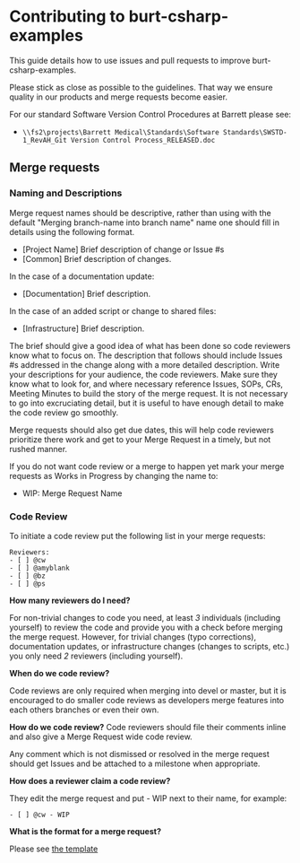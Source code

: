 # Contributing to burt-csharp-examples

This guide details how to use issues and pull requests to improve burt-csharp-examples.

Please stick as close as possible to the guidelines. That way we ensure quality in our products and merge requests become easier.

For our standard Software Version Control Procedures at Barrett please see:

- `\\fs2\projects\Barrett Medical\Standards\Software Standards\SWSTD-1_RevAH_Git Version Control Process_RELEASED.doc`

## Merge requests

### Naming and Descriptions

Merge request names should be descriptive, rather than using with the default "Merging branch-name into branch name" name one should fill in details using the following format.

- [Project Name] Brief description of change or Issue #s
- [Common] Brief description of changes.

In the case of a documentation update:

- [Documentation] Brief  description.

In the case of an added script or change to shared files:

- [Infrastructure] Brief description.

The brief should give a good idea of what has been done so
code reviewers know what to focus on. The description that follows should include Issues #s addressed in the change along with a more detailed description. Write your descriptions for your audience, the code reviewers. Make sure they know what to look for, and where necessary reference Issues, SOPs, CRs, Meeting Minutes to build the story of the merge request. It is not necessary to go into excruciating detail, but it is useful to have enough detail to make the code review go smoothly.

Merge requests should also get due dates, this will help code reviewers prioritize there work and get to your Merge Request in a timely, but not rushed manner.

If you do not want code review or a merge to happen yet mark your merge requests as Works in Progress by changing the name to:

- WIP: Merge Request Name

### Code Review

To initiate a code review put the following list in your merge requests:

```
Reviewers:
- [ ] @cw
- [ ] @amyblank
- [ ] @bz
- [ ] @ps
```

**How many reviewers do I need?**

For non-trivial changes to code you need, at least _3_ individuals (including yourself) to review the code and provide you with a check before merging the merge request. However, for trivial changes (typo corrections), documentation updates, or infrastructure changes (changes to scripts, etc.) you only need _2_ reviewers (including yourself).

**When do we code review?**

Code reviews are only required when merging into devel or master, but it is encouraged to do smaller code reviews as developers merge features into each others branches or even their own.

**How do we code review?**
Code reviewers should file their comments inline and also give a Merge Request wide code review.

Any comment which is not dismissed or resolved in the merge request should get Issues and be attached to a milestone when appropriate.

**How does a reviewer claim a code review?**

They edit the merge request and put - WIP next to their name, for example:

```
- [ ] @cw - WIP
```

**What is the format for a merge request?**

Please see [the template](.gitlab/merge_request_templates/code-review.md)
